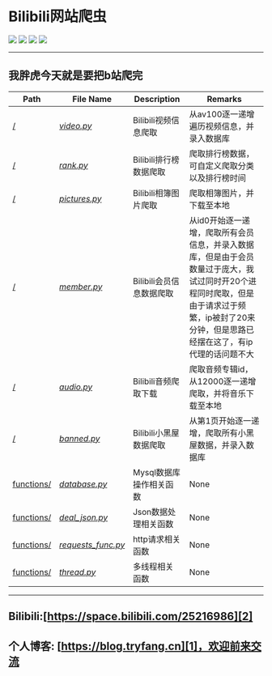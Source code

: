 # Bilibili网站爬虫
![][8] ![][9] ![][10] ![][11]



-------------
我胖虎今天就是要把b站爬完
--------


Path | File Name | Description | Remarks
---------|---------|----------|---------
[/][14] |  [_video.py_][3] | Bilibili视频信息爬取 | 从av100逐一递增遍历视频信息，并录入数据库
[/][14] |  [_rank.py_][4] | Bilibili排行榜数据爬取 | 爬取排行榜数据，可自定义爬取分类以及排行榜时间
[/][14] |  [_pictures.py_][5] | Bilibili相簿图片爬取 | 爬取相簿图片，并下载至本地
[/][14] |  [_member.py_][6] | Bilibili会员信息数据爬取 | 从id0开始逐一递增，爬取所有会员信息，并录入数据库，但是由于会员数量过于庞大，我试过同时开20个进程同时爬取，但是由于请求过于频繁，ip被封了20来分钟，但是思路已经摆在这了，有ip代理的话问题不大
[/][14] |  [_audio.py_][7] | Bilibili音频爬取下载 | 爬取音频专辑id，从12000逐一递增爬取，并将音乐下载至本地
[/][14] |  [_banned.py_][13] | Bilibili小黑屋数据爬取 | 从第1页开始逐一递增，爬取所有小黑屋数据，并录入数据库
[functions/][12] |  [_database.py_][15] | Mysql数据库操作相关函数 | None
[functions/][12] |  [_deal_json.py_][16] | Json数据处理相关函数 | None
[functions/][12] |  [_requests_func.py_][17] | http请求相关函数 | None
[functions/][12] |  [_thread.py_][18] | 多线程相关函数 | None



------------------------
Bilibili:[https://space.bilibili.com/25216986][2]
-----------
个人博客: [https://blog.tryfang.cn][1]，欢迎前来交流
---------------


[1]:https://blog.tryfang.cn
[2]:https://space.bilibili.com/25216986
[3]:https://github.com/Liangzhenzhuo/Bilibili/blob/master/video.py
[4]:https://github.com/Liangzhenzhuo/Bilibili/blob/master/rank.py
[5]:https://github.com/Liangzhenzhuo/Bilibili/blob/master/pictures.py
[6]:https://github.com/Liangzhenzhuo/Bilibili/blob/master/member.py
[7]:https://github.com/Liangzhenzhuo/Bilibili/blob/master/audio.py
[8]:https://img.shields.io/badge/Python-v3.7.1-brightgreen.svg
[9]:https://img.shields.io/badge/requests-2.21-green.svg
[10]:https://img.shields.io/badge/pymysql-0.9.3-red.svg
[11]:https://img.shields.io/badge/Bilibili-%E5%B9%B2%E6%9D%AF-ff69b4.svg
[12]:https://github.com/Liangzhenzhuo/Bilibili/tree/master/functions
[14]:https://github.com/Liangzhenzhuo/Bilibili/tree/master/
[13]:https://github.com/Liangzhenzhuo/Bilibili/blob/master/banned.py
[15]:https://github.com/Liangzhenzhuo/Bilibili/tree/master/functions/database.py
[16]:https://github.com/Liangzhenzhuo/Bilibili/tree/master/functions/deal_json.py
[17]:https://github.com/Liangzhenzhuo/Bilibili/tree/master/functions/requests_func.py
[18]:https://github.com/Liangzhenzhuo/Bilibili/tree/master/functions/thread.py
